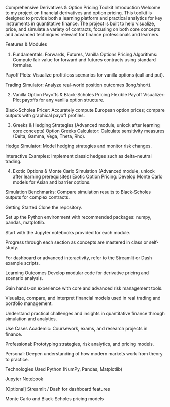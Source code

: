 Comprehensive Derivatives & Option Pricing Toolkit
Introduction
Welcome to my project on financial derivatives and option pricing. This toolkit is designed to provide both a learning platform and practical analytics for key instruments in quantitative finance. The project is built to help visualize, price, and simulate a variety of contracts, focusing on both core concepts and advanced techniques relevant for finance professionals and learners.

Features & Modules
1. Fundamentals: Forwards, Futures, Vanilla Options
Pricing Algorithms: Compute fair value for forward and futures contracts using standard formulas.

Payoff Plots: Visualize profit/loss scenarios for vanilla options (call and put).

Trading Simulator: Analyze real-world position outcomes (long/short).

2. Vanilla Option Payoffs & Black-Scholes Pricing
Flexible Payoff Visualizer: Plot payoffs for any vanilla option structure.

Black-Scholes Pricer: Accurately compute European option prices; compare outputs with graphical payoff profiles.

3. Greeks & Hedging Strategies (Advanced module, unlock after learning core concepts)
Option Greeks Calculator: Calculate sensitivity measures (Delta, Gamma, Vega, Theta, Rho).

Hedge Simulator: Model hedging strategies and monitor risk changes.

Interactive Examples: Implement classic hedges such as delta-neutral trading.

4. Exotic Options & Monte Carlo Simulation (Advanced module, unlock after learning prerequisites)
Exotic Option Pricing: Develop Monte Carlo models for Asian and barrier options.

Simulation Benchmarks: Compare simulation results to Black-Scholes outputs for complex contracts.

Getting Started
Clone the repository.

Set up the Python environment with recommended packages: numpy, pandas, matplotlib.

Start with the Jupyter notebooks provided for each module.

Progress through each section as concepts are mastered in class or self-study.

For dashboard or advanced interactivity, refer to the Streamlit or Dash example scripts.

Learning Outcomes
Develop modular code for derivative pricing and scenario analysis.

Gain hands-on experience with core and advanced risk management tools.

Visualize, compare, and interpret financial models used in real trading and portfolio management.

Understand practical challenges and insights in quantitative finance through simulation and analytics.

Use Cases
Academic: Coursework, exams, and research projects in finance.

Professional: Prototyping strategies, risk analytics, and pricing models.

Personal: Deepen understanding of how modern markets work from theory to practice.

Technologies Used
Python (NumPy, Pandas, Matplotlib)

Jupyter Notebook

[Optional] Streamlit / Dash for dashboard features

Monte Carlo and Black-Scholes pricing models
